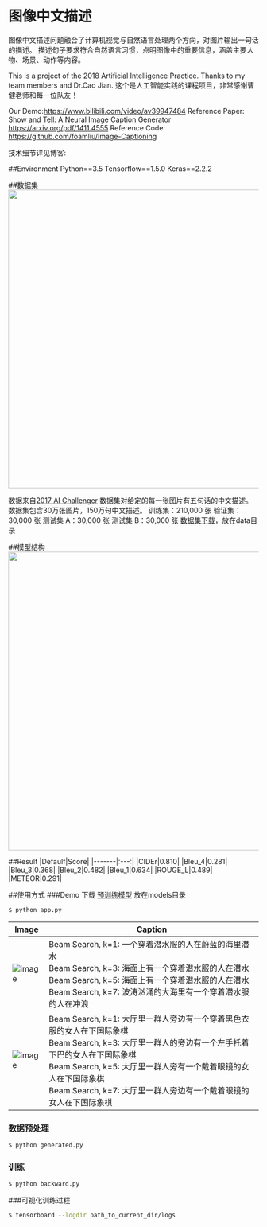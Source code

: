 # 图像中文描述
图像中文描述问题融合了计算机视觉与自然语言处理两个方向，对图片输出一句话的描述。
描述句子要求符合自然语言习惯，点明图像中的重要信息，涵盖主要人物、场景、动作等内容。

This is a project of the 2018 Artificial Intelligence Practice. Thanks to my team members and Dr.Cao Jian.
这个是人工智能实践的课程项目，非常感谢曹健老师和每一位队友！

Our Demo:https://www.bilibili.com/video/av39947484
Reference Paper: Show and Tell: A Neural Image Caption Generator https://arxiv.org/pdf/1411.4555
Reference Code: https://github.com/foamliu/Image-Captioning

技术细节详见博客:

##Environment
Python==3.5
Tensorflow==1.5.0
Keras==2.2.2

##数据集
<img src="https://github.com/HughChi/Image-Caption/raw/master/images/dataset.png" width="600">

数据来自[2017 AI Challenger](https://challenger.ai/competition/caption)
数据集对给定的每一张图片有五句话的中文描述。数据集包含30万张图片，150万句中文描述。
训练集：210,000 张 
验证集：30,000 张 
测试集 A：30,000 张 
测试集 B：30,000 张
[数据集下载](https://challenger.ai/dataset/caption)，放在data目录

##模型结构
<img src="https://github.com/HughChi/Image-Caption/raw/master/images/net.png" width="600" >

##Result
|Defaulf|Score|
|-------|:---:|
|CIDEr|0.810|
|Bleu_4|0.281|
|Bleu_3|0.368|
|Bleu_2|0.482|
|Bleu_1|0.634|
|ROUGE_L|0.489|
|METEOR|0.291|

##使用方式
###Demo
下载 [预训练模型](https://github.com/HughChi/Image-Caption/releases/download/v1.0/model.04-1.3820.hdf5) 放在models目录

```bash
$ python app.py
```
|Image|Caption|
|---|---|
|![image](https://github.com/HughChi/Image-Caption/raw/master/images/0_bs_image.png) | Beam Search, k=1: 一个穿着潜水服的人在蔚蓝的海里潜水<br>Beam Search, k=3: 海面上有一个穿着潜水服的人在潜水<br>Beam Search, k=5: 海面上有一个穿着潜水服的人在潜水<br>Beam Search, k=7: 波涛汹涌的大海里有一个穿着潜水服的人在冲浪|
|![image](https://github.com/HughChi/Image-Caption/raw/master/images/1_bs_image.png) | Beam Search, k=1: 大厅里一群人旁边有一个穿着黑色衣服的女人在下国际象棋<br>Beam Search, k=3: 大厅里一群人的旁边有一个左手托着下巴的女人在下国际象棋<br>Beam Search, k=5: 大厅里一群人旁有一个戴着眼镜的女人在下国际象棋<br>Beam Search, k=7: 大厅里一群人旁边有一个戴着眼镜的女人在下国际象棋|

### 数据预处理
```bash
$ python generated.py
```

### 训练
```bash
$ python backward.py
```
###可视化训练过程
```bash
$ tensorboard --logdir path_to_current_dir/logs
```

